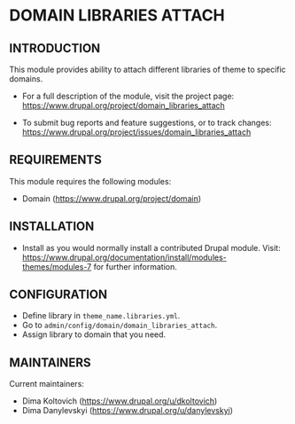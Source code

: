 DOMAIN LIBRARIES ATTACH
=======================


INTRODUCTION
------------

This module provides ability to attach different libraries of theme
to specific domains.

 * For a full description of the module, visit the project page:
   https://www.drupal.org/project/domain_libraries_attach

 * To submit bug reports and feature suggestions, or to track changes:
   https://www.drupal.org/project/issues/domain_libraries_attach
  
  
REQUIREMENTS
------------

This module requires the following modules:
 * Domain (https://www.drupal.org/project/domain)


INSTALLATION
------------

 * Install as you would normally install a contributed Drupal module. Visit:
   https://www.drupal.org/documentation/install/modules-themes/modules-7
   for further information.
   

CONFIGURATION
-------------

 * Define library in `theme_name.libraries.yml`.
 * Go to `admin/config/domain/domain_libraries_attach`.
 * Assign library to domain that you need.


MAINTAINERS
-----------

Current maintainers:
 * Dima Koltovich (https://www.drupal.org/u/dkoltovich)
 * Dima Danylevskyi (https://www.drupal.org/u/danylevskyi)
